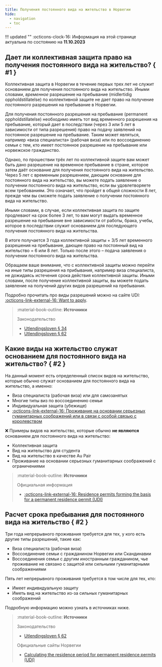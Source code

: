 ```yaml
---
title: Получения постоянного вида на жительство в Норвегии
hide:
  - navigation
  - toc
---
```


!!! updated ""
    :octicons-clock-16: Информация на этой странице актуальна по состоянию на **11.10.2023**

## Дает ли коллективная защита право на получения постоянного вида на жительство? { #1 }

Коллективная защита в Норвегии в течение первых трех лет не служит основанием для получения постоянного вида на жительство. Иными словами, *временное* разрешение на пребывание (midlertidig oppholdstillatelse) по коллективной защите не дает право на получение *постоянного* разрешения на пребывание в Норвегии. 

Для получения постоянного разрешения на пребывание (permanent oppholdstillatelse) необходимо иметь тот вид временного разрешения на пребывание, который дает в последствии (через 3 или 5 лет в зависимости от типа разрешения) право на подачу заявлений на постоянное разрешение на пребывание. Таким может являться, например «виза специалиста» (рабочая виза) или по воссоединению семьи с тем, кто имеет постоянное разрешение на пребывание или норвежское гражданство.

Однако, по прошествии трёх лет по коллективной защите вам может быть дано разрешение на временное пребывание в стране, которое затем даёт основание для получения постоянного вида на жительство. Через 5 лет с временным разрешением, дающим основание для постоянного вида на жительство, вы можете подать заявление о получении постоянного вида на жительство, если вы удовлетворяете всем требованиям. Это означает, что пройдет в общей сложности 8 лет, прежде чем вы сможете подать заявление о получении постоянного вида на жительство.

Иными словами, в случае, если коллективная защита по защите продлевают на срок более 3 лет, то вам могут выдать временное разрешение на пребывание вне зависимости от работы, брака, учебы, которое в последствии служит основанием для последующего получения постоянного вида на жительства. 

В итоге получается 3 года коллективной защиты + 3/5 лет временного разрешения на пребывание, дающее право на постоянный вид на жительство = 6 или 8 лет. Только после этого – подача заявления о получении постоянного вида на жительства. 

Обращаем ваше внимание, что с коллективной защиты можно перейти на иные типы разрешения на прибывания, например виза специалиста, не дожидаясь истечения срока действия коллективной защиты. Иными словами, после получение коллективной защиты, вы можете подать заявление на получений других видов разрешений на пребывания.

Подробно прочитать про виды разрешений можно на сайте UDI: [:octicons-link-external-16: Want to apply](https://udi.no/en/want-to-apply/?c=ukr).

> :material-book-outline: **Источники**
>
> Законодательство
> 
> - [Utlendingsloven § 34](https://lovdata.no/lov/2008-05-15-35/§34)
> - [Utlendingsloven § 62](https://lovdata.no/lov/2008-05-15-35/§62)

## Какие виды на жительство служат основанием для постоянного вида на жительство? { #2 }

На данный момент есть определенный список видов на жительство, которые обычно служат основанием для постоянного вида на жительство, а именно:

- Виза специалиста (рабочая виза) или для самозанятых
- Многие типы виз по воссоединению семьи
- Индивидуальная защита (убежище)
- [:octicons-link-external-16: Проживание на основании серьезных гуманитарных соображений или в связи с особой связью с королевством](https://udi.no/en/word-definitions/residence-permit-on-humanitarian-grounds/)

❌ Примеры видов на жительство, которые обычно **не являются** основанием для постоянного вида на жительство:

- Коллективная защита 
- Вид на жительство для студента
- Вид на жительство в качестве Au Pair
- Проживание на основании серьезных гуманитарных соображений с ограничениями

> :material-book-outline: **Источники**
>
> Официальная информация
>  
> - [:octicons-link-external-16: Residence permits forming the basis for a permanent residence permit (UDI)](https://udi.no/en/word-definitions/residence-permits-forming-the-basis-for-a-permanent-residence-permit/)

## Расчет срока пребывания для постоянного вида на жительство { #2 }

Три года непрерывного проживания требуется для тех, у кого есть другие типы разрешений, такие как:

- Виза специалиста (рабочая виза)
- Воссоединение семьи с гражданином Норвегии или Скандинавии
- Воссоединения семьи с другим иностранным гражданином, чье проживание не связано с защитой или сильными гуманитарными соображениями

Пять лет непрерывного проживания требуется в том числе для тех, кто:

- Имеет индивидуальную защиту
- Иметь вид на жительство из-за сильных гуманитарных соображений

Подробную информацию можно узнать в источниках ниже.

> :material-book-outline: **Источники**
> 
> Законодательство 
>
> - [Utlendingsloven § 62](https://lovdata.no/lov/2008-05-15-35/§62)
> 
> Официальные сайты Норвегии
> 
> - [Calculating the residence period for permanent residence permits (UDI)](https://udi.no/en/word-definitions/calculating-the-residence-period-for-permanent-residence-permits/)